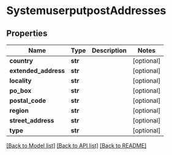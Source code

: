 # SystemuserputpostAddresses

## Properties
Name | Type | Description | Notes
------------ | ------------- | ------------- | -------------
**country** | **str** |  | [optional] 
**extended_address** | **str** |  | [optional] 
**locality** | **str** |  | [optional] 
**po_box** | **str** |  | [optional] 
**postal_code** | **str** |  | [optional] 
**region** | **str** |  | [optional] 
**street_address** | **str** |  | [optional] 
**type** | **str** |  | [optional] 

[[Back to Model list]](../README.md#documentation-for-models) [[Back to API list]](../README.md#documentation-for-api-endpoints) [[Back to README]](../README.md)

